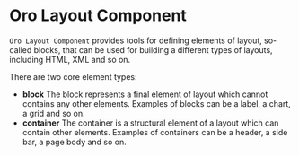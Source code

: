 Oro Layout Component
====================

`Oro Layout Component` provides tools for defining elements of layout, so-called blocks, that can be used for building a different types of layouts, including HTML, XML and so on.

There are two core element types:

- **block**
The block represents a final element of layout which cannot contains any other elements. Examples of blocks can be a label, a chart, a grid and so on.
- **container**
The container is a structural element of a layout which can contain other elements. Examples of containers can be a header, a side bar, a page body and so on.

